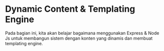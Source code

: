 # Dynamic Content & Templating Engine

Pada bagian ini, kita akan belajar bagaimana menggunakan Express & Node Js untuk membangun sistem dengan konten yang dinamis dan membuat templating engine.
